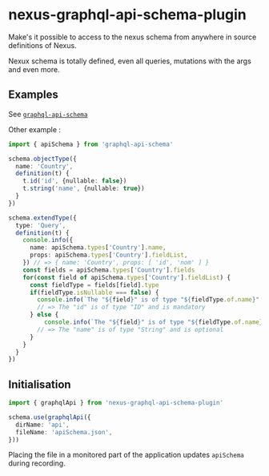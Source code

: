 # nexus-graphql-api-schema-plugin

Make's it possible to access to the nexus schema from anywhere in source definitions of Nexus.

Nexux schema is totally defined, even all queries, mutations with the args and even more.

## Examples

See [`graphql-api-schema`](https://github.com/stphdenis/graphql-api-schema#examples)

Other example :

```ts
import { apiSchema } from 'graphql-api-schema'

schema.objectType({
  name: 'Country',
  definition(t) {
    t.id('id', {nullable: false})
    t.string('name', {nullable: true})
  }
})

schema.extendType({
  type: 'Query',
  definition(t) {
    console.info({
      name: apiSchema.types['Country'].name,
      props: apiSchema.types['Country'].fieldList,
    }) // => { name: 'Country', props: [ 'id', 'nom' ] }
    const fields = apiSchema.types['Country'].fields
    for(const field of apiSchema.types['Country'].fieldList) {
      const fieldType = fields[field].type
      if(fieldType.isNullable === false) {
        console.info(`The "${field}" is of type "${fieldType.of.name}" and is mandatory`)
        // => The "id" is of type "ID" and is mandatory
      } else {
          console.info(`The "${field}" is of type "${fieldType.of.name}" and is optional`)
        // => The "name" is of type "String" and is optional
      }
    }
  }
})
```

## Initialisation

```ts
import { graphqlApi } from 'nexus-graphql-api-schema-plugin'

schema.use(graphqlApi({
  dirName: 'api',
  fileName: 'apiSchema.json',
}))
```

Placing the file in a monitored part of the application updates `apiSchema` during recording.
